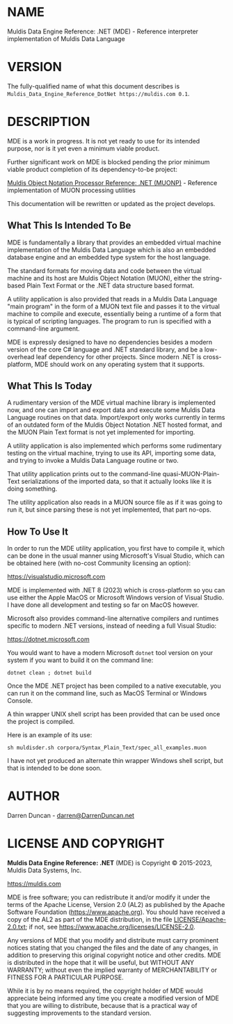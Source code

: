 # NAME

Muldis Data Engine Reference: .NET (MDE) - Reference interpreter implementation of Muldis Data Language

# VERSION

The fully-qualified name of what this document describes is
`Muldis_Data_Engine_Reference_DotNet https://muldis.com 0.1`.

# DESCRIPTION

MDE is a work in progress.
It is not yet ready to use for its intended purpose, nor is it yet even a
minimum viable product.

Further significant work on MDE is blocked pending the prior minimum viable
product completion of its dependency-to-be project:

[Muldis Object Notation Processor Reference: .NET (MUONP)](../Muldis_Object_Notation_Processor_Reference) - Reference implementation of MUON processing utilities

This documentation will be rewritten or updated as the project develops.

## What This Is Intended To Be

MDE is fundamentally a library that provides an embedded virtual machine
implementation of the Muldis Data Language which is also an embedded
database engine and an embedded type system for the host language.

The standard formats for moving data and code between the virtual machine
and its host are Muldis Object Notation (MUON), either the string-based
Plain Text Format or the .NET data structure based format.

A utility application is also provided that reads in a Muldis Data Language
"main program" in the form of a MUON text file and passes it to the virtual
machine to compile and execute, essentially being a runtime of a form that
is typical of scripting languages.  The program to run is specified with a
command-line argument.

MDE is expressly designed to have no dependencies besides a modern
version of the core C# language and .NET standard library,
and be a low-overhead leaf dependency for other projects.
Since modern .NET is cross-platform, MDE should work on any
operating system that it supports.

## What This Is Today

A rudimentary version of the MDE virtual machine library is implemented
now, and one can import and export data and execute some Muldis Data
Language routines on that data.  Import/export only works currently in
terms of an outdated form of the Muldis Object Notation .NET hosted format,
and the MUON Plain Text format is not yet implemented for importing.

A utility application is also implemented which performs some rudimentary
testing on the virtual machine, trying to use its API, importing some data,
and trying to invoke a Muldis Data Language routine or two.

That utility application prints out to the command-line
quasi-MUON-Plain-Text serializations of the imported data, so that it
actually looks like it is doing something.

The utility application also reads in a MUON source file as if it was going
to run it, but since parsing these is not yet implemented, that part no-ops.

## How To Use It

In order to run the MDE utility application, you first have to compile
it, which can be done in the usual manner using Microsoft's Visual Studio,
which can be obtained here (with no-cost Community licensing an option):

<https://visualstudio.microsoft.com>

MDE is implemented with .NET 8 (2023) which is cross-platform so you can
use either the Apple MacOS or Microsoft Windows version of Visual Studio.
I have done all development and testing so far on MacOS however.

Microsoft also provides command-line alternative compilers and runtimes
specific to modern .NET versions, instead of needing a full Visual Studio:

<https://dotnet.microsoft.com>

You would want to have a modern Microsoft `dotnet` tool
version on your system if you want to build it on the command line:

```
dotnet clean ; dotnet build
```

Once the MDE .NET project has been compiled to a native executable, you
can run it on the command line, such as MacOS Terminal or Windows Console.

A thin wrapper UNIX shell script has been provided that can be used once
the project is compiled.

Here is an example of its use:

```
sh muldisder.sh corpora/Syntax_Plain_Text/spec_all_examples.muon
```

I have not yet produced an alternate thin wrapper Windows shell script,
but that is intended to be done soon.

# AUTHOR

Darren Duncan - darren@DarrenDuncan.net

# LICENSE AND COPYRIGHT

**Muldis Data Engine Reference: .NET** (MDE) is Copyright © 2015-2023, Muldis Data Systems, Inc.

<https://muldis.com>

MDE is free software;
you can redistribute it and/or modify it under the terms of the Apache
License, Version 2.0 (AL2) as published by the Apache Software Foundation
(<https://www.apache.org>).  You should have received a copy of the
AL2 as part of the MDE distribution, in the file
[LICENSE/Apache-2.0.txt](../LICENSE/Apache-2.0.txt); if not, see
<https://www.apache.org/licenses/LICENSE-2.0>.

Any versions of MDE that you modify and distribute must carry prominent
notices stating that you changed the files and the date of any changes, in
addition to preserving this original copyright notice and other credits.
MDE is distributed in the hope that it will be
useful, but WITHOUT ANY WARRANTY; without even the implied warranty of
MERCHANTABILITY or FITNESS FOR A PARTICULAR PURPOSE.

While it is by no means required, the copyright holder of MDE
would appreciate being informed any time you create a modified version of
MDE that you are willing to distribute, because that is a
practical way of suggesting improvements to the standard version.
